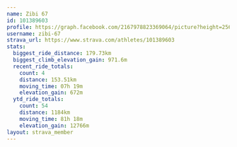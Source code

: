 ```yaml
---
name: Zibi 67
id: 101389603
profile: https://graph.facebook.com/2167978823369064/picture?height=256&width=256
username: zibi-67
strava_url: https://www.strava.com/athletes/101389603
stats:
  biggest_ride_distance: 179.73km
  biggest_climb_elevation_gain: 971.6m
  recent_ride_totals:
    count: 4
    distance: 153.51km
    moving_time: 07h 19m
    elevation_gain: 672m
  ytd_ride_totals:
    count: 54
    distance: 1184km
    moving_time: 81h 18m
    elevation_gain: 12766m
layout: strava_member
--- 
```

